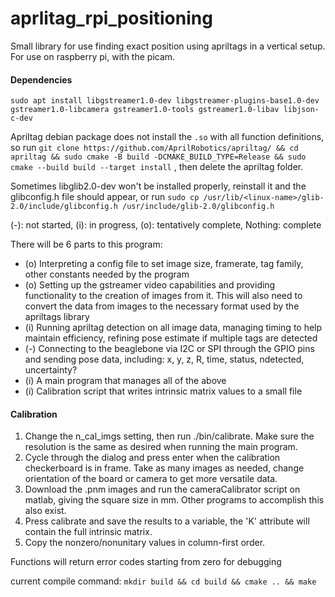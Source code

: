 # aprlitag_rpi_positioning
Small library for use finding exact position using apriltags in a vertical setup. For use on raspberry pi, with the picam.

#### Dependencies
`sudo apt install libgstreamer1.0-dev libgstreamer-plugins-base1.0-dev gstreamer1.0-libcamera gstreamer1.0-tools gstreamer1.0-libav libjson-c-dev`

Apriltag debian package does not install the `.so` with all function definitions, so run
`git clone https://github.com/AprilRobotics/apriltag/ && cd apriltag && sudo cmake -B build -DCMAKE_BUILD_TYPE=Release && sudo cmake --build build --target install`
, then delete the apriltag folder.

Sometimes libglib2.0-dev won't be installed properly, reinstall it and the glibconfig.h file should appear, or run
`sudo cp /usr/lib/<linux-name>/glib-2.0/include/glibconfig.h /usr/include/glib-2.0/glibconfig.h`

(-): not started, (i): in progress, (o): tentatively complete, Nothing: complete

There will be 6 parts to this program:
- (o) Interpreting a config file to set image size, framerate, tag family, other constants needed by the program 
- (o) Setting up the gstreamer video capabilities and providing functionality to the creation of images from it. This will also need to convert the data from images to the necessary format used by the apriltags library
- (i) Running apriltag detection on all image data, managing timing to help maintain efficiency, refining pose estimate if multiple tags are detected
- (-) Connecting to the beaglebone via I2C or SPI through the GPIO pins and sending pose data, including: x, y, z, R, time, status, ndetected, uncertainty?
- (i) A main program that manages all of the above
- (i) Calibration script that writes intrinsic matrix values to a small file

#### Calibration
1. Change the n_cal_imgs setting, then run ./bin/calibrate. Make sure the resolution is the same as desired when running the main program.
2. Cycle through the dialog and press enter when the calibration checkerboard is in frame. Take as many images as needed, change orientation of the board or camera to get more versatile data.
3. Download the .pnm images and run the cameraCalibrator script on matlab, giving the square size in mm. Other programs to accomplish this also exist.
4. Press calibrate and save the results to a variable, the 'K' attribute will contain the full intrinsic matrix.
5. Copy the nonzero/nonunitary values in column-first order.

Functions will return error codes starting from zero for debugging

current compile command:
`mkdir build && cd build && cmake .. && make`